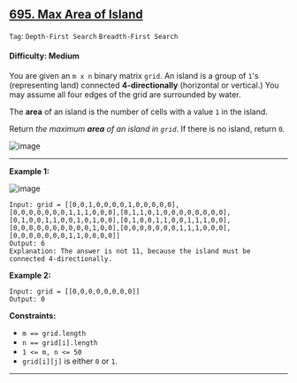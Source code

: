 ## [695. Max Area of Island](https://leetcode.com/problems/max-area-of-island)

```Tag```: ```Depth-First Search``` ```Breadth-First Search```

#### Difficulty: Medium

You are given an ```m x n``` binary matrix ```grid```. An island is a group of ```1```'s (representing land) connected __4-directionally__ (horizontal or vertical.) You may assume all four edges of the grid are surrounded by water.

The __area__ of an island is the number of cells with a value ```1``` in the island.

Return _the maximum __area__ of an island in ```grid```_. If there is no island, return ```0```.

![image](https://user-images.githubusercontent.com/35042430/233437788-ab1bbd5b-5bd5-453f-bd80-0d233797dce5.png)

---

__Example 1:__

![image](https://assets.leetcode.com/uploads/2021/05/01/maxarea1-grid.jpg)
```
Input: grid = [[0,0,1,0,0,0,0,1,0,0,0,0,0],[0,0,0,0,0,0,0,1,1,1,0,0,0],[0,1,1,0,1,0,0,0,0,0,0,0,0],[0,1,0,0,1,1,0,0,1,0,1,0,0],[0,1,0,0,1,1,0,0,1,1,1,0,0],[0,0,0,0,0,0,0,0,0,0,1,0,0],[0,0,0,0,0,0,0,1,1,1,0,0,0],[0,0,0,0,0,0,0,1,1,0,0,0,0]]
Output: 6
Explanation: The answer is not 11, because the island must be connected 4-directionally.
```

__Example 2:__
```
Input: grid = [[0,0,0,0,0,0,0,0]]
Output: 0
```

__Constraints:__

- ```m == grid.length```
- ```n == grid[i].length```
- ```1 <= m, n <= 50```
- ```grid[i][j]``` is either ```0``` or ```1```.

---
